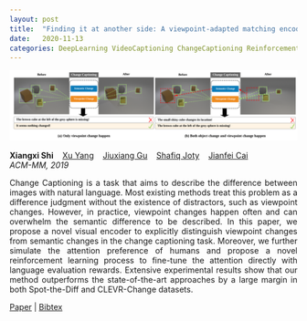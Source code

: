 ```yaml
---
layout: post
title:  "Finding it at another side: A viewpoint-adapted matching encoder for change captioning"
date:   2020-11-13
categories: DeepLearning VideoCaptioning ChangeCaptioning ReinforcementLearning
---
```


![main](/assets/img/changecaptioning.PNG)


<div class="grid-wrapper">
  <div style="grid-column: span 3;">
    <p class="blue" style="margin-top:0px; margin-bottom:0px;">
      <b>Xiangxi Shi</b>
      &nbsp;&nbsp; <a href="https://yangxuntu.github.io/" class="author-link">Xu Yang</a>
      &nbsp;&nbsp; <a href="https://gujiuxiang.com/" class="author-link">Jiuxiang Gu</a>
      &nbsp;&nbsp; <a href="https://raihanjoty.github.io/" class="author-link">Shafiq Joty</a>
      &nbsp;&nbsp; <a href="https://www.ntu.edu.sg/home/asjfcai/" class="author-link">Jianfei Cai</a>
    </p>
    <p style="margin-top:0px;"><i>ACM-MM, 2019</i></p>
    <p align="justify">
Change Captioning is a task that aims to describe the difference between images with natural language. Most existing methods treat this problem as a difference judgment without the existence of distractors, such as viewpoint changes. However, in practice, viewpoint changes happen often and can overwhelm the semantic difference to be described. In this paper, we propose a novel visual encoder to explicitly distinguish viewpoint changes from semantic changes in the change captioning task. Moreover, we further simulate the attention preference of humans and propose a novel reinforcement learning process to fine-tune the attention directly with language evaluation rewards. Extensive experimental results show that our method outperforms the state-of-the-art approaches by a large margin in both Spot-the-Diff and CLEVR-Change datasets.
    </p>
    <div class="center">
      <p>
        <a class="link" href="https://dl.acm.org/doi/pdf/10.1145/3343031.3351060">Paper</a>
      | <a class="link" href="https://scholar.googleusercontent.com/scholar.bib?q=info:phndiI9iblAJ:scholar.google.com/&output=citation&scisdr=CgVaNFdhELbVx1mKsfs:AAGBfm0AAAAAXrmPqfvesnF0ye3hky2G9TsvPW2hssWE&scisig=AAGBfm0AAAAAXrmPqcFEZO8UveTfzfeZfLpjZiGOODMP&scisf=4&ct=citation&cd=-1&hl=en">Bibtex</a>
      </p>
    </div>
  </div>
</div>
